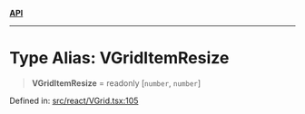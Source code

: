 [**API**](../../API.md)

***

# Type Alias: VGridItemResize

> **VGridItemResize** = readonly \[`number`, `number`\]

Defined in: [src/react/VGrid.tsx:105](https://github.com/inokawa/virtua/blob/efa438607d2ce9708ac0adc401ded24fd5aec6ab/src/react/VGrid.tsx#L105)

